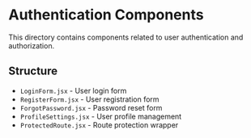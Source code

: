 
# Authentication Components

This directory contains components related to user authentication and authorization.

## Structure
- `LoginForm.jsx` - User login form
- `RegisterForm.jsx` - User registration form
- `ForgotPassword.jsx` - Password reset form
- `ProfileSettings.jsx` - User profile management
- `ProtectedRoute.jsx` - Route protection wrapper
